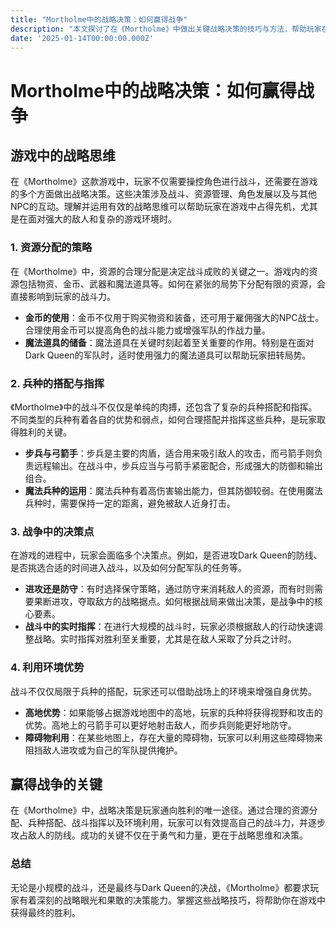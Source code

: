 ```yaml
---
title: "Mortholme中的战略决策：如何赢得战争"
description: "本文探讨了在《Mortholme》中做出关键战略决策的技巧与方法，帮助玩家在复杂的战斗中取得优势，提升游戏胜率。"
date: '2025-01-14T00:00:00.000Z'
---
```


# Mortholme中的战略决策：如何赢得战争

## 游戏中的战略思维

在《Mortholme》这款游戏中，玩家不仅需要操控角色进行战斗，还需要在游戏的多个方面做出战略决策。这些决策涉及战斗、资源管理、角色发展以及与其他NPC的互动。理解并运用有效的战略思维可以帮助玩家在游戏中占得先机，尤其是在面对强大的敌人和复杂的游戏环境时。

### 1. **资源分配的策略**

在《Mortholme》中，资源的合理分配是决定战斗成败的关键之一。游戏内的资源包括物资、金币、武器和魔法道具等。如何在紧张的局势下分配有限的资源，会直接影响到玩家的战斗力。

- **金币的使用**：金币不仅用于购买物资和装备，还可用于雇佣强大的NPC战士。合理使用金币可以提高角色的战斗能力或增强军队的作战力量。
- **魔法道具的储备**：魔法道具在关键时刻起着至关重要的作用。特别是在面对Dark Queen的军队时，适时使用强力的魔法道具可以帮助玩家扭转局势。

### 2. **兵种的搭配与指挥**

《Mortholme》中的战斗不仅仅是单纯的肉搏，还包含了复杂的兵种搭配和指挥。不同类型的兵种有着各自的优势和弱点，如何合理搭配并指挥这些兵种，是玩家取得胜利的关键。

- **步兵与弓箭手**：步兵是主要的肉盾，适合用来吸引敌人的攻击，而弓箭手则负责远程输出。在战斗中，步兵应当与弓箭手紧密配合，形成强大的防御和输出组合。
- **魔法兵种的运用**：魔法兵种有着高伤害输出能力，但其防御较弱。在使用魔法兵种时，需要保持一定的距离，避免被敌人近身打击。

### 3. **战争中的决策点**

在游戏的进程中，玩家会面临多个决策点。例如，是否进攻Dark Queen的防线、是否挑选合适的时间进入战斗，以及如何分配军队的任务等。

- **进攻还是防守**：有时选择保守策略，通过防守来消耗敌人的资源，而有时则需要果断进攻，夺取敌方的战略据点。如何根据战局来做出决策，是战争中的核心要素。
- **战斗中的实时指挥**：在进行大规模的战斗时，玩家必须根据敌人的行动快速调整战略。实时指挥对胜利至关重要，尤其是在敌人采取了分兵之计时。

### 4. **利用环境优势**

战斗不仅仅局限于兵种的搭配，玩家还可以借助战场上的环境来增强自身优势。

- **高地优势**：如果能够占据游戏地图中的高地，玩家的兵种将获得视野和攻击的优势。高地上的弓箭手可以更好地射击敌人，而步兵则能更好地防守。
- **障碍物利用**：在某些地图上，存在大量的障碍物，玩家可以利用这些障碍物来阻挡敌人进攻或为自己的军队提供掩护。

## 赢得战争的关键

在《Mortholme》中，战略决策是玩家通向胜利的唯一途径。通过合理的资源分配、兵种搭配、战斗指挥以及环境利用，玩家可以有效提高自己的战斗力，并逐步攻占敌人的防线。成功的关键不仅在于勇气和力量，更在于战略思维和决策。

### 总结

无论是小规模的战斗，还是最终与Dark Queen的决战，《Mortholme》都要求玩家有着深刻的战略眼光和果敢的决策能力。掌握这些战略技巧，将帮助你在游戏中获得最终的胜利。
